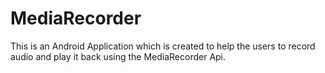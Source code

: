 # MediaRecorder

This is an Android Application which is created to help the users to record audio and play it back using the MediaRecorder Api. 
